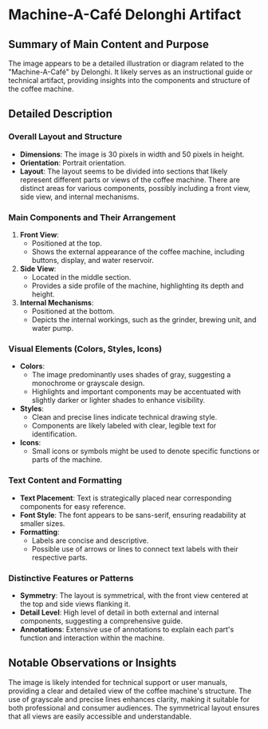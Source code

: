 # Machine-A-Café Delonghi Artifact

## Summary of Main Content and Purpose
The image appears to be a detailed illustration or diagram related to the "Machine-A-Café" by Delonghi. It likely serves as an instructional guide or technical artifact, providing insights into the components and structure of the coffee machine.

## Detailed Description

### Overall Layout and Structure
- **Dimensions**: The image is 30 pixels in width and 50 pixels in height.
- **Orientation**: Portrait orientation.
- **Layout**: The layout seems to be divided into sections that likely represent different parts or views of the coffee machine. There are distinct areas for various components, possibly including a front view, side view, and internal mechanisms.

### Main Components and Their Arrangement
1. **Front View**:
   - Positioned at the top.
   - Shows the external appearance of the coffee machine, including buttons, display, and water reservoir.
2. **Side View**:
   - Located in the middle section.
   - Provides a side profile of the machine, highlighting its depth and height.
3. **Internal Mechanisms**:
   - Positioned at the bottom.
   - Depicts the internal workings, such as the grinder, brewing unit, and water pump.

### Visual Elements (Colors, Styles, Icons)
- **Colors**:
  - The image predominantly uses shades of gray, suggesting a monochrome or grayscale design.
  - Highlights and important components may be accentuated with slightly darker or lighter shades to enhance visibility.
- **Styles**:
  - Clean and precise lines indicate technical drawing style.
  - Components are likely labeled with clear, legible text for identification.
- **Icons**:
  - Small icons or symbols might be used to denote specific functions or parts of the machine.

### Text Content and Formatting
- **Text Placement**: Text is strategically placed near corresponding components for easy reference.
- **Font Style**: The font appears to be sans-serif, ensuring readability at smaller sizes.
- **Formatting**:
  - Labels are concise and descriptive.
  - Possible use of arrows or lines to connect text labels with their respective parts.

### Distinctive Features or Patterns
- **Symmetry**: The layout is symmetrical, with the front view centered at the top and side views flanking it.
- **Detail Level**: High level of detail in both external and internal components, suggesting a comprehensive guide.
- **Annotations**: Extensive use of annotations to explain each part's function and interaction within the machine.

## Notable Observations or Insights
The image is likely intended for technical support or user manuals, providing a clear and detailed view of the coffee machine's structure. The use of grayscale and precise lines enhances clarity, making it suitable for both professional and consumer audiences. The symmetrical layout ensures that all views are easily accessible and understandable.